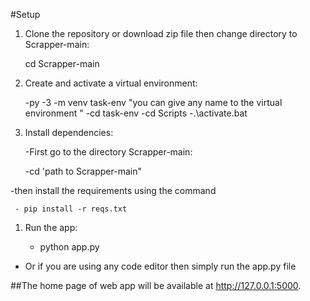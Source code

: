 
 #Setup

 1. Clone the repository or download zip file then change directory to Scrapper-main:
     
     cd Scrapper-main


 1. Create and activate a virtual environment:  
     
     -py -3 -m venv task-env  "you can give any name to the virtual environment "
     -cd task-env
     -cd Scripts
     -.\activate.bat
  
 1. Install dependencies:   

    -First go to the directory Scrapper-main:
      
       -cd 'path to Scrapper-main"

   -then  install the requirements using the command

     - pip install -r reqs.txt


1.  Run the app:    

       - python app.py
   - Or if you are using any code editor then simply run the app.py file 



##The home page of web app will be available at http://127.0.0.1:5000.
